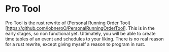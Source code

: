 # Pro Tool
Pro Tool is the rust rewrite of (Personal Running Order Tool)[https://github.com/lobneroO/PersonalRunningOrderTool].
This is in the early stages, so non functional yet.
Ultimately, you will be able to create time tables of an event and schedules to your liking.
There is no real reason for a rust rewrite, except giving myself a reason to program in rust.

